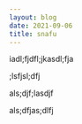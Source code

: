 ```yaml
---
layout: blog
date: 2021-09-06
title: snafu
---
```

iadl;fjdfl;jkasdl;fja

;lsfjsl;dfj

als;djf;lasdjf

als;dfjas;dlfj